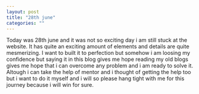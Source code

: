 ```yaml
---
layout: post
title: "28th june"
categories: ""
---
```


Today was 28th june and it was not so exciting day i am still stuck at the website. It has quite an exciting amount of elements and details are quite mesmerizing. I want to built it to perfection but somehow i am loosing my confidence but saying it in this blog gives me hope reading my old blogs gives me hope that i can overcome any problem and i am ready to solve it. Altough i can take the help of mentor and i thought of getting the help too but i want to do it myself and i will so please hang tight with me for this journey because i will win for sure. 
